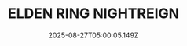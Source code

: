 ---
title: "ELDEN RING NIGHTREIGN"
id: 2622380
date: 2025-08-27T05:00:05.149Z
link: games/steam/recent/elden-ring-nightreign
image: http://media.steampowered.com/steamcommunity/public/images/apps/2622380/c59f3732d379c9667450b174353d69d5bcea95a5.jpg
playtime_2weeks: 1920
playtime_forever: 11497
playtime_windows_forever: 0
playtime_mac_forever: 0
playtime_linux_forever: 11497
playtime_deck_forever: 11497
---
